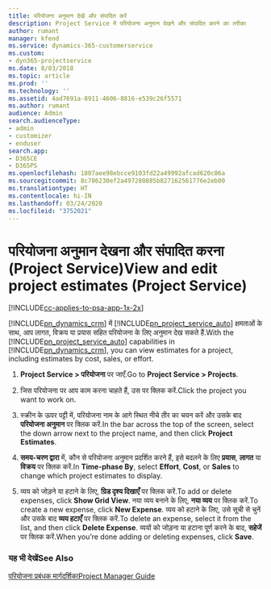 ```yaml
---
title: परियोजना अनुमान देखें और संपादित करें
description: Project Service में परियोजना अनुमान देखने और संपादित करने का तरीका
author: rumant
manager: kfend
ms.service: dynamics-365-customerservice
ms.custom:
- dyn365-projectservice
ms.date: 8/03/2018
ms.topic: article
ms.prod: ''
ms.technology: ''
ms.assetid: 4ad7691a-8911-4606-8816-e539c26f5571
ms.author: rumant
audience: Admin
search.audienceType:
- admin
- customizer
- enduser
search.app:
- D365CE
- D365PS
ms.openlocfilehash: 1807aee98ebcce9103fd22a49992afcad620c06a
ms.sourcegitcommit: 8c786230ef2a497280885b827162561776e2eb00
ms.translationtype: HT
ms.contentlocale: hi-IN
ms.lasthandoff: 03/24/2020
ms.locfileid: "3752021"
---
```

# <a name="view-and-edit-project-estimates-project-service"></a><span data-ttu-id="f140d-103">परियोजना अनुमान देखना और संपादित करना (Project Service)</span><span class="sxs-lookup"><span data-stu-id="f140d-103">View and edit project estimates (Project Service)</span></span>

[!INCLUDE[cc-applies-to-psa-app-1x-2x](../includes/cc-applies-to-psa-app-1x-2x.md)]

<span data-ttu-id="f140d-104">[!INCLUDE[pn_dynamics_crm](../includes/pn-dynamics-crm.md)] में [!INCLUDE[pn_project_service_auto](../includes/pn-project-service-auto.md)] क्षमताओं के साथ, आप लागत, विक्रय या प्रयास सहित परियोजना के लिए अनुमान देख सकते हैं.</span><span class="sxs-lookup"><span data-stu-id="f140d-104">With the [!INCLUDE[pn_project_service_auto](../includes/pn-project-service-auto.md)] capabilities in [!INCLUDE[pn_dynamics_crm](../includes/pn-dynamics-crm.md)], you can view estimates for a project, including estimates by cost, sales, or effort.</span></span>  
  
1.  <span data-ttu-id="f140d-105">**Project Service > परियोजना** पर जाएँ.</span><span class="sxs-lookup"><span data-stu-id="f140d-105">Go to **Project Service > Projects**.</span></span>  
  
2.  <span data-ttu-id="f140d-106">जिस परियोजना पर आप काम करना चाहते हैं, उस पर क्लिक करें.</span><span class="sxs-lookup"><span data-stu-id="f140d-106">Click the project you want to work on.</span></span>  
  
3.  <span data-ttu-id="f140d-107">स्क्रीन के ऊपर पट्टी में, परियोजना नाम के आगे स्थित नीचे तीर का चयन करें और उसके बाद **परियोजना अनुमान** पर क्लिक करें.</span><span class="sxs-lookup"><span data-stu-id="f140d-107">In the bar across the top of the screen, select the down arrow next to the project name, and then click **Project Estimates**.</span></span>  
  
4.  <span data-ttu-id="f140d-108">**समय-चरण द्वारा** में, कौन से परियोजना अनुमान प्रदर्शित करने हैं, इसे बदलने के लिए **प्रयास**, **लागत** या **विक्रय** पर क्लिक करें.</span><span class="sxs-lookup"><span data-stu-id="f140d-108">In **Time-phase By**, select **Effort**, **Cost**, or **Sales** to change which project estimates to display.</span></span>  
  
5.  <span data-ttu-id="f140d-109">व्यय को जोड़ने या हटाने के लिए, **ग्रिड दृश्य दिखाएँ** पर क्लिक करें.</span><span class="sxs-lookup"><span data-stu-id="f140d-109">To add or delete expenses, click **Show Grid View**.</span></span> <span data-ttu-id="f140d-110">नया व्यय बनाने के लिए, **नया व्यय** पर क्लिक करें.</span><span class="sxs-lookup"><span data-stu-id="f140d-110">To create a new expense, click **New Expense**.</span></span> <span data-ttu-id="f140d-111">व्यय को हटाने के लिए, उसे सूची से चुनें और उसके बाद **व्यय हटाएँ** पर क्लिक करें.</span><span class="sxs-lookup"><span data-stu-id="f140d-111">To delete an expense, select it from the list, and then click **Delete Expense**.</span></span> <span data-ttu-id="f140d-112">व्ययों को जोड़ना या हटाना पूर्ण करने के बाद, **सहेजें** पर क्लिक करें.</span><span class="sxs-lookup"><span data-stu-id="f140d-112">When you’re done adding or deleting expenses, click **Save**.</span></span>  
  
### <a name="see-also"></a><span data-ttu-id="f140d-113">यह भी देखें</span><span class="sxs-lookup"><span data-stu-id="f140d-113">See Also</span></span>  
 [<span data-ttu-id="f140d-114">परियोजना प्रबंधक मार्गदर्शिका</span><span class="sxs-lookup"><span data-stu-id="f140d-114">Project Manager Guide</span></span>](../project-service/project-manager-guide.md)
